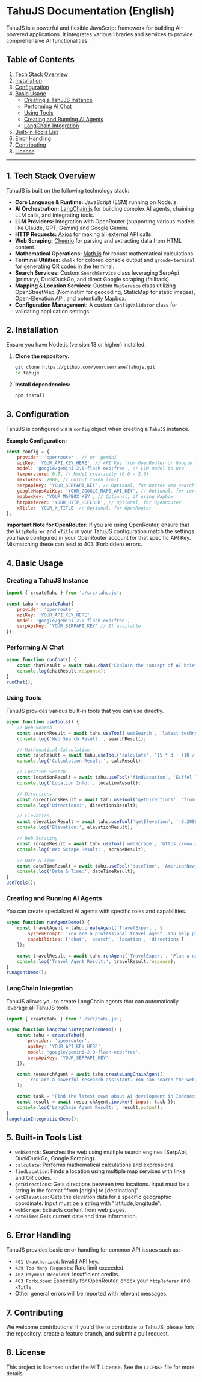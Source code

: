 # TahuJS Documentation (English)

TahuJS is a powerful and flexible JavaScript framework for building AI-powered applications. It integrates various libraries and services to provide comprehensive AI functionalities.

## Table of Contents

1.  [Tech Stack Overview](#1-tech-stack-overview)
2.  [Installation](#2-installation)
3.  [Configuration](#3-configuration)
4.  [Basic Usage](#4-basic-usage)
    *   [Creating a TahuJS Instance](#creating-a-tahujs-instance)
    *   [Performing AI Chat](#performing-ai-chat)
    *   [Using Tools](#using-tools)
    *   [Creating and Running AI Agents](#creating-and-running-ai-agents)
    *   [LangChain Integration](#langchain-integration)
5.  [Built-in Tools List](#5-built-in-tools-list)
6.  [Error Handling](#6-error-handling)
7.  [Contributing](#7-contributing)
8.  [License](#8-license)

---

## 1. Tech Stack Overview

TahuJS is built on the following technology stack:

*   **Core Language & Runtime:** JavaScript (ESM) running on Node.js.
*   **AI Orchestration:** [LangChain.js](https://js.langchain.com/) for building complex AI agents, chaining LLM calls, and integrating tools.
*   **LLM Providers:** Integration with OpenRouter (supporting various models like Claude, GPT, Gemini) and Google Gemini.
*   **HTTP Requests:** [Axios](https://axios-http.com/) for making all external API calls.
*   **Web Scraping:** [Cheerio](https://cheerio.js.org/) for parsing and extracting data from HTML content.
*   **Mathematical Operations:** [Math.js](https://mathjs.org/) for robust mathematical calculations.
*   **Terminal Utilities:** `chalk` for colored console output and `qrcode-terminal` for generating QR codes in the terminal.
*   **Search Services:** Custom `SearchService` class leveraging SerpApi (primary), DuckDuckGo, and direct Google scraping (fallback).
*   **Mapping & Location Services:** Custom `MapService` class utilizing OpenStreetMap (Nominatim for geocoding, StaticMap for static images), Open-Elevation API, and potentially Mapbox.
*   **Configuration Management:** A custom `ConfigValidator` class for validating application settings.

## 2. Installation

Ensure you have Node.js (version 18 or higher) installed.

1.  **Clone the repository:**
    ```bash
    git clone https://github.com/yourusername/tahujs.git
    cd tahujs
    ```
2.  **Install dependencies:**
    ```bash
    npm install
    ```

## 3. Configuration

TahuJS is configured via a `config` object when creating a `TahuJS` instance.

**Example Configuration:**

```javascript
const config = {
    provider: 'openrouter', // or 'gemini'
    apiKey: 'YOUR_API_KEY_HERE', // API Key from OpenRouter or Google Gemini
    model: 'google/gemini-2.0-flash-exp:free', // LLM model to use
    temperature: 0.7, // Model creativity (0.0 - 2.0)
    maxTokens: 2000, // Output token limit
    serpApiKey: 'YOUR_SERPAPI_KEY', // Optional, for better web search
    googleMapsApiKey: 'YOUR_GOOGLE_MAPS_API_KEY', // Optional, for certain map features
    mapboxKey: 'YOUR_MAPBOX_KEY', // Optional, if using Mapbox
    httpReferer: 'YOUR_HTTP_REFERER', // Optional, for OpenRouter
    xTitle: 'YOUR_X_TITLE' // Optional, for OpenRouter
};
```

**Important Note for OpenRouter:** If you are using OpenRouter, ensure that the `httpReferer` and `xTitle` in your TahuJS configuration match the settings you have configured in your OpenRouter account for that specific API Key. Mismatching these can lead to 403 (Forbidden) errors.

## 4. Basic Usage

### Creating a TahuJS Instance

```javascript
import { createTahu } from './src/tahu.js';

const tahu = createTahu({
    provider: 'openrouter',
    apiKey: 'YOUR_API_KEY_HERE',
    model: 'google/gemini-2.0-flash-exp:free',
    serpApiKey: 'YOUR_SERPAPI_KEY' // If available
});
```

### Performing AI Chat

```javascript
async function runChat() {
    const chatResult = await tahu.chat('Explain the concept of AI briefly.');
    console.log(chatResult.response);
}
runChat();
```

### Using Tools

TahuJS provides various built-in tools that you can use directly.

```javascript
async function useTools() {
    // Web Search
    const searchResult = await tahu.useTool('webSearch', 'latest technology news');
    console.log('Web Search Result:', searchResult);

    // Mathematical Calculation
    const calcResult = await tahu.useTool('calculate', '15 * 3 + (10 / 2)');
    console.log('Calculation Result:', calcResult);

    // Location Search
    const locationResult = await tahu.useTool('findLocation', 'Eiffel Tower Paris');
    console.log('Location Info:', locationResult);

    // Directions
    const directionsResult = await tahu.useTool('getDirections', 'from Monas to Ragunan Zoo');
    console.log('Directions:', directionsResult);

    // Elevation
    const elevationResult = await tahu.useTool('getElevation', '-6.2088,106.8456'); // Jakarta coordinates
    console.log('Elevation:', elevationResult);

    // Web Scraping
    const scrapeResult = await tahu.useTool('webScrape', 'https://www.wikipedia.org');
    console.log('Web Scrape Result:', scrapeResult);

    // Date & Time
    const dateTimeResult = await tahu.useTool('dateTime', 'America/New_York');
    console.log('Date & Time:', dateTimeResult);
}
useTools();
```

### Creating and Running AI Agents

You can create specialized AI agents with specific roles and capabilities.

```javascript
async function runAgentDemo() {
    const travelAgent = tahu.createAgent('TravelExpert', {
        systemPrompt: 'You are a professional travel agent. You help plan trips, find locations, and provide travel advice.',
        capabilities: ['chat', 'search', 'location', 'directions']
    });

    const travelResult = await tahu.runAgent('TravelExpert', 'Plan a day trip to Bali. Find interesting places to visit and provide directions.');
    console.log('Travel Agent Result:', travelResult.response);
}
runAgentDemo();
```

### LangChain Integration

TahuJS allows you to create LangChain agents that can automatically leverage all TahuJS tools.

```javascript
import { createTahu } from './src/tahu.js';

async function langchainIntegrationDemo() {
    const tahu = createTahu({
        provider: 'openrouter',
        apiKey: 'YOUR_API_KEY_HERE',
        model: 'google/gemini-2.0-flash-exp:free',
        serpApiKey: 'YOUR_SERPAPI_KEY'
    });

    const researchAgent = await tahu.createLangChainAgent(
        'You are a powerful research assistant. You can search the web, find locations, and perform calculations.'
    );

    const task = "Find the latest news about AI development in Indonesia, then find the location of Google Indonesia's headquarters and provide its Google Maps link.";
    const result = await researchAgent.invoke({ input: task });
    console.log('LangChain Agent Result:', result.output);
}
langchainIntegrationDemo();
```

## 5. Built-in Tools List

*   `webSearch`: Searches the web using multiple search engines (SerpApi, DuckDuckGo, Google Scraping).
*   `calculate`: Performs mathematical calculations and expressions.
*   `findLocation`: Finds a location using multiple map services with links and QR codes.
*   `getDirections`: Gets directions between two locations. Input must be a string in the format "from [origin] to [destination]".
*   `getElevation`: Gets the elevation data for a specific geographic coordinate. Input must be a string with "latitude,longitude".
*   `webScrape`: Extracts content from web pages.
*   `dateTime`: Gets current date and time information.

## 6. Error Handling

TahuJS provides basic error handling for common API issues such as:

*   `401 Unauthorized`: Invalid API key.
*   `429 Too Many Requests`: Rate limit exceeded.
*   `402 Payment Required`: Insufficient credits.
*   `403 Forbidden`: Especially for OpenRouter, check your `httpReferer` and `xTitle`.
*   Other general errors will be reported with relevant messages.

## 7. Contributing

We welcome contributions! If you'd like to contribute to TahuJS, please fork the repository, create a feature branch, and submit a pull request.

## 8. License

This project is licensed under the MIT License. See the `LICENSE` file for more details.